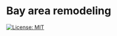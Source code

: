 # Bay area remodeling

[![License: MIT](https://img.shields.io/badge/License-MIT-yellow.svg)](<https://github.com/codeyq/bayarea-remodeling/blob/master/LICENSE>)

